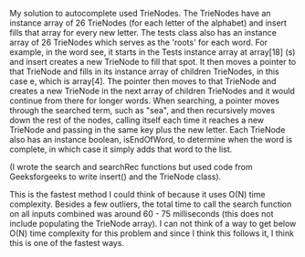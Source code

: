 My solution to autocomplete used TrieNodes. The TrieNodes have an instance array of 26 TrieNodes (for each letter of the alphabet)
and insert fills that array for every new letter. The tests class also has an instance array of 26 TrieNodes which serves as the 'roots'
for each word. For example, in the word see, it starts in the Tests instance array at array[18] (s) and insert creates a new TrieNode to fill
that spot. It then moves a pointer to that TrieNode and fills in its instance array of children TrieNodes, in this case e, which is array[4].
The pointer then moves to that TrieNode and creates a new TrieNode in the next array of children TrieNodes and it would continue from there
for longer words. When searching, a pointer moves through the searched term, such as "sea", and then recursively moves down the rest of the
nodes, calling itself each time it reaches a new TrieNode and passing in the same key plus the new letter. Each TrieNode also has an 
instance boolean, isEndOfWord, to determine when the word is complete, in which case it simply adds that word to the list. 

(I wrote the search and searchRec functions but used code from Geeksforgeeks to write insert() and the TrieNode class).

This is the fastest method I could think of because it uses O(N) time complexity. Besides a few outliers, the total time to call the 
search function on all inputs combined was around 60 - 75 milliseconds (this does not include populating the TrieNode array). I can not think
of a way to get below O(N) time complexity for this problem and since I think this follows it, I think this is one of the fastest ways.


